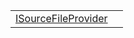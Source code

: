 |                                                                                                            |     |
| ---------------------------------------------------------------------------------------------------------- | --- |
| [ISourceFileProvider](https://hamedfathi.gitbook.io/aurelia-2-doc-api/aot/vm/variable/isourcefileprovider) |     |